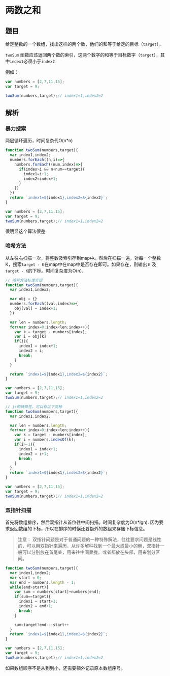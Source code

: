 # 两数之和

## 题目
给定整数的一个数组，找出这样的两个数，他们的和等于给定的目标（`target`）。

`twoSum` 函数应该返回两个数的索引，这两个数字的和等于目标数字（`target`），其中`index1`必须小于`index2`

例如：
```js
var numbers = [2,7,11,15];
var target = 9;

twoSum(numbers,target);// index1=1,index2=2
```

## 解析

### 暴力搜索

两层循环遍历，时间复杂代O(n*n)
```js
function twoSum(numbers,target){
  var index1,index2;
  numbers.forEach((n,i)=>{
    numbers.forEach((num,index)=>{
      if(index>i && n+num==target){
        index1=i+1;
        index2=index+1;
      }
    })
  })
  return `index1=${index1},index2=${index2}`;
}

var numbers = [2,7,11,15];
var target = 9;
twoSum(numbers,target);// index1=1,index2=2
```

很明显这个算法很差

### 哈希方法

从左往右扫描一次，将整数及索引存到map中。然后在扫描一遍，对每一个整数K，搜索`target - K`在map中在map中是否存在即可。如果存在，则输出 `K` 及 `target - K`的下标。时间复杂度为O(n).

```js
// 哈希方法标准实现
function twoSum(numbers,target){
  var index1,index2;

  var obj = {}
  numbers.forEach((val,index)=>{
    obj[val] = index+1;
  })

  var len = numbers.length;
  for(var index=0;index<len;index++){
    var k = target - numbers[index];
    var i = obj[k]
    if(i){
      index1 = index+1;
      index2 = i;
      break;
    }
  }

  return `index1=${index1},index2=${index2}`;
}

var numbers = [2,7,11,15];
var target = 9;
twoSum(numbers,target);// index1=1,index2=2
```

```js
// js的特殊性，可以有以下变种
function twoSum(numbers,target){
  var index1,index2;

  var len = numbers.length;
  for(var index=0;index<len;index++){
    var k = target - numbers[index];
    var i = numbers.indexOf(k);
    if(i>-1){
      index1 = index+1;
      index2 = i+1;
      break;
    }
  }
  return `index1=${index1},index2=${index2}`;
}

var numbers = [2,7,11,15];
var target = 9;
twoSum(numbers,target);// index1=1,index2=2
```

### 双指针扫描

首先将数组排序，然后双指针从首位往中间扫描。时间复杂度为O(n*lgn). 因为要求返回数组的下标，所以在排序的时候还要额外的数组来存储下标信息。

> 注意： 双指针问题是对于普通问题的一种特殊解法，往往要求问题是线性的，可以用双指针来遍历，从许多解种找到一个最大或最小的解，双指针一般可以分别放在首尾处，用来往中间靠拢，或者都放在头部，用来划分区间。

```js
function twoSum(numbers,target){
  var index1,index2;
  var start = 0;
  var end = numbers.length - 1;
  while(end>start){
    var sum = numbers[start]+numbers[end];
    if(sum==target){
      index1 = start+1;
      index2 = end+1;
      break;
    }

    sum>target?end--:start++
  }
  return `index1=${index1},index2=${index2}`;
}

var numbers = [2,7,11,15];
var target = 9;
twoSum(numbers,target);// index1=1,index2=2
```

如果数组顺序不是从到到小，还需要额外记录原本数组序号。